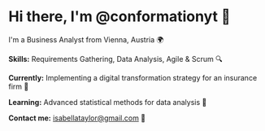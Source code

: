 # Hi there, I'm @conformationyt 👋

I'm a Business Analyst from Vienna, Austria 🌍

**Skills:** Requirements Gathering, Data Analysis, Agile & Scrum 🔍

**Currently:** Implementing a digital transformation strategy for an insurance firm 💼

**Learning:** Advanced statistical methods for data analysis 📖

**Contact me:** isabellataylor@gmail.com 💌
